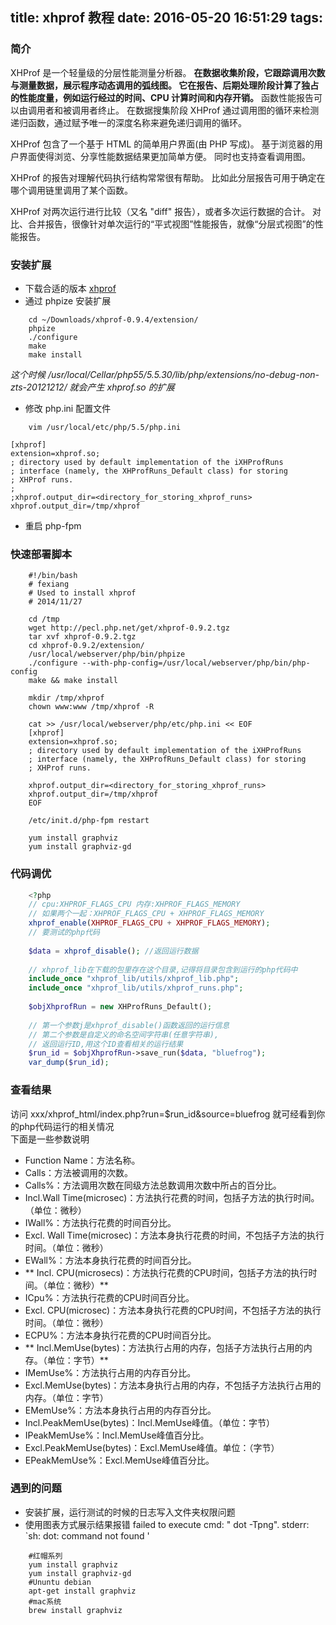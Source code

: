 title: xhprof 教程
date: 2016-05-20 16:51:29
tags:
---

### 简介 ###
XHProf 是一个轻量级的分层性能测量分析器。 __在数据收集阶段，它跟踪调用次数与测量数据，展示程序动态调用的弧线图。 它在报告、后期处理阶段计算了独占的性能度量，例如运行经过的时间、CPU 计算时间和内存开销。__ 函数性能报告可以由调用者和被调用者终止。 在数据搜集阶段 XHProf 通过调用图的循环来检测递归函数，通过赋予唯一的深度名称来避免递归调用的循环。

XHProf 包含了一个基于 HTML 的简单用户界面(由 PHP 写成)。 基于浏览器的用户界面使得浏览、分享性能数据结果更加简单方便。 同时也支持查看调用图。

XHProf 的报告对理解代码执行结构常常很有帮助。 比如此分层报告可用于确定在哪个调用链里调用了某个函数。

XHProf 对两次运行进行比较（又名 "diff" 报告），或者多次运行数据的合计。 对比、合并报告，很像针对单次运行的“平式视图”性能报告，就像“分层式视图”的性能报告。

### 安装扩展 ###
* 下载合适的版本 [xhprof](https://pecl.php.net/package/xhprof)
* 通过 phpize 安装扩展
```shell
	cd ~/Downloads/xhprof-0.9.4/extension/
	phpize
	./configure
	make
	make install
```
_这个时候 /usr/local/Cellar/php55/5.5.30/lib/php/extensions/no-debug-non-zts-20121212/ 就会产生 xhprof.so 的扩展_

* 修改 php.ini 配置文件
```shell
	vim /usr/local/etc/php/5.5/php.ini
```
```
[xhprof]
extension=xhprof.so;
; directory used by default implementation of the iXHProfRuns
; interface (namely, the XHProfRuns_Default class) for storing
; XHProf runs.
;
;xhprof.output_dir=<directory_for_storing_xhprof_runs>
xhprof.output_dir=/tmp/xhprof
```

* 重启 php-fpm


### 快速部署脚本 ###
```shell
	#!/bin/bash
	# fexiang
	# Used to install xhprof
	# 2014/11/27

	cd /tmp
	wget http://pecl.php.net/get/xhprof-0.9.2.tgz
	tar xvf xhprof-0.9.2.tgz
	cd xhprof-0.9.2/extension/
	/usr/local/webserver/php/bin/phpize
	./configure --with-php-config=/usr/local/webserver/php/bin/php-config
	make && make install

	mkdir /tmp/xhprof
	chown www:www /tmp/xhprof -R

	cat >> /usr/local/webserver/php/etc/php.ini << EOF
	[xhprof]
	extension=xhprof.so;
	; directory used by default implementation of the iXHProfRuns
	; interface (namely, the XHProfRuns_Default class) for storing
	; XHProf runs.

	xhprof.output_dir=<directory_for_storing_xhprof_runs>
	xhprof.output_dir=/tmp/xhprof
	EOF

	/etc/init.d/php-fpm restart

	yum install graphviz
	yum install graphviz-gd

```


### 代码调优 ###
```php
	<?php
	// cpu:XHPROF_FLAGS_CPU 内存:XHPROF_FLAGS_MEMORY
	// 如果两个一起：XHPROF_FLAGS_CPU + XHPROF_FLAGS_MEMORY
	xhprof_enable(XHPROF_FLAGS_CPU + XHPROF_FLAGS_MEMORY);
	// 要测试的php代码
	 
	$data = xhprof_disable(); //返回运行数据
	 
	// xhprof_lib在下载的包里存在这个目录,记得将目录包含到运行的php代码中
	include_once "xhprof_lib/utils/xhprof_lib.php";
	include_once "xhprof_lib/utils/xhprof_runs.php";
	 
	$objXhprofRun = new XHProfRuns_Default();
	 
	// 第一个参数j是xhprof_disable()函数返回的运行信息
	// 第二个参数是自定义的命名空间字符串(任意字符串),
	// 返回运行ID,用这个ID查看相关的运行结果
	$run_id = $objXhprofRun->save_run($data, "bluefrog");
	var_dump($run_id);
```


### 查看结果 ###
访问 xxx/xhprof_html/index.php?run=$run_id&source=bluefrog 就可经看到你的php代码运行的相关情况  
下面是一些参数说明

- Function Name：方法名称。
- Calls：方法被调用的次数。
- Calls%：方法调用次数在同级方法总数调用次数中所占的百分比。
- Incl.Wall Time(microsec)：方法执行花费的时间，包括子方法的执行时间。（单位：微秒）
- IWall%：方法执行花费的时间百分比。
- Excl. Wall Time(microsec)：方法本身执行花费的时间，不包括子方法的执行时间。（单位：微秒）
- EWall%：方法本身执行花费的时间百分比。
- ** Incl. CPU(microsecs)：方法执行花费的CPU时间，包括子方法的执行时间。（单位：微秒）**
- ICpu%：方法执行花费的CPU时间百分比。
- Excl. CPU(microsec)：方法本身执行花费的CPU时间，不包括子方法的执行时间。（单位：微秒）
- ECPU%：方法本身执行花费的CPU时间百分比。
- ** Incl.MemUse(bytes)：方法执行占用的内存，包括子方法执行占用的内存。（单位：字节）**
- IMemUse%：方法执行占用的内存百分比。
- Excl.MemUse(bytes)：方法本身执行占用的内存，不包括子方法执行占用的内存。（单位：字节）
- EMemUse%：方法本身执行占用的内存百分比。
- Incl.PeakMemUse(bytes)：Incl.MemUse峰值。（单位：字节）
- IPeakMemUse%：Incl.MemUse峰值百分比。
- Excl.PeakMemUse(bytes)：Excl.MemUse峰值。单位：（字节）
- EPeakMemUse%：Excl.MemUse峰值百分比。


### 遇到的问题 ###
* 安装扩展，运行测试的时候的日志写入文件夹权限问题
* 使用图表方式展示结果报错 failed to execute cmd: " dot -Tpng". stderr: `sh: dot: command not found '
```shell
	#红帽系列
	yum install graphviz
	yum install graphviz-gd
	#Ununtu debian
	apt-get install graphviz
	#mac系统
	brew install graphviz
```
